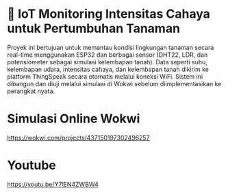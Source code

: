 # 🌱 IoT Monitoring Intensitas Cahaya untuk Pertumbuhan Tanaman
Proyek ini bertujuan untuk memantau kondisi lingkungan tanaman secara real-time menggunakan ESP32 dan berbagai sensor (DHT22, LDR, dan potensiometer sebagai simulasi kelembapan tanah). Data seperti suhu, kelembapan udara, intensitas cahaya, dan kelembapan tanah dikirim ke platform ThingSpeak secara otomatis melalui koneksi WiFi. Sistem ini dibangun dan diuji melalui simulasi di Wokwi sebelum diimplementasikan ke perangkat nyata.

# Simulasi Online Wokwi
https://wokwi.com/projects/437150197302496257

# Youtube
https://youtu.be/Y7lEN4ZWBW4

